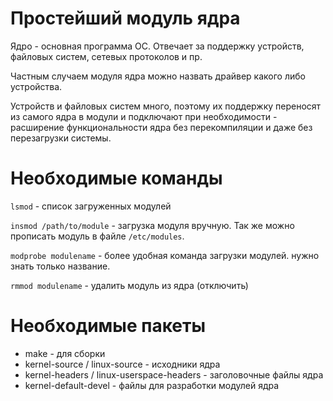 # Простейший модуль ядра

Ядро - основная программа ОС. Отвечает за поддержку устройств, файловых систем, сетевых протоколов и пр.

Частным случаем модуля ядра можно назвать драйвер какого либо устройства.

Устройств и файловых систем много, поэтому их поддержку переносят из самого ядра в модули и подключают при необходимости - расширение функциональности ядра без перекомпиляции и даже без перезагрузки системы.

# Необходимые команды
`lsmod` - список загруженных модулей

`insmod /path/to/module` - загрузка модуля вручную. Так же можно прописать модуль в файле `/etc/modules`.

`modprobe modulename` - более удобная команда загрузки модулей. нужно знать только название.

`rmmod modulename` - удалить модуль из ядра (отключить)

# Необходимые пакеты
* make - для сборки
* kernel-source / linux-source - исходники ядра
* kernel-headers / linux-userspace-headers - заголовочные файлы ядра
* kernel-default-devel - файлы для разработки модулей ядра
